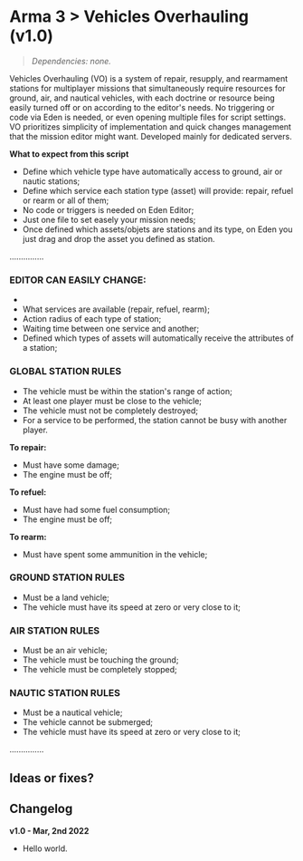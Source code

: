 # Arma 3 > Vehicles Overhauling (v1.0)
>*Dependencies: none.*

Vehicles Overhauling (VO) is a system of repair, resupply, and rearmament stations for multiplayer missions that simultaneously require resources for ground, air, and nautical vehicles, with each doctrine or resource being easily turned off or on according to the editor's needs. No triggering or code via Eden is needed, or even opening multiple files for script settings. VO prioritizes simplicity of implementation and quick changes management that the mission editor might want. Developed mainly for dedicated servers. 

**What to expect from this script**

- Define which vehicle type have automatically access to ground, air or nautic stations;
- Define which service each station type (asset) will provide: repair, refuel or rearm or all of them;
- No code or triggers is needed on Eden Editor;
- Just one file to set easely your mission needs;
- Once defined which assets/objets are stations and its type, on Eden you just drag and drop the asset you defined as station.

...............

### EDITOR CAN EASILY CHANGE:

- 
- What services are available (repair, refuel, rearm);
- Action radius of each type of station;
- Waiting time between one service and another;
- Defined which types of assets will automatically receive the attributes of a station;

### GLOBAL STATION RULES

- The vehicle must be within the station's range of action;
- At least one player must be close to the vehicle;
- The vehicle must not be completely destroyed;
- For a service to be performed, the station cannot be busy with another player.

**To repair:**
- Must have some damage;
- The engine must be off;

**To refuel:**
- Must have had some fuel consumption;
- The engine must be off;

**To rearm:**
- Must have spent some ammunition in the vehicle;

### GROUND STATION RULES

- Must be a land vehicle;
- The vehicle must have its speed at zero or very close to it;

### AIR STATION RULES

- Must be an air vehicle;
- The vehicle must be touching the ground;
- The vehicle must be completely stopped;

### NAUTIC STATION RULES

- Must be a nautical vehicle;
- The vehicle cannot be submerged;
- The vehicle must have its speed at zero or very close to it;

...............

## Ideas or fixes?
<link soon>

## Changelog

**v1.0 - Mar, 2nd 2022**
- Hello world.
